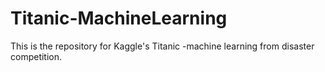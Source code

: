 # Titanic-MachineLearning
This is the repository for Kaggle's Titanic -machine learning from disaster competition.
